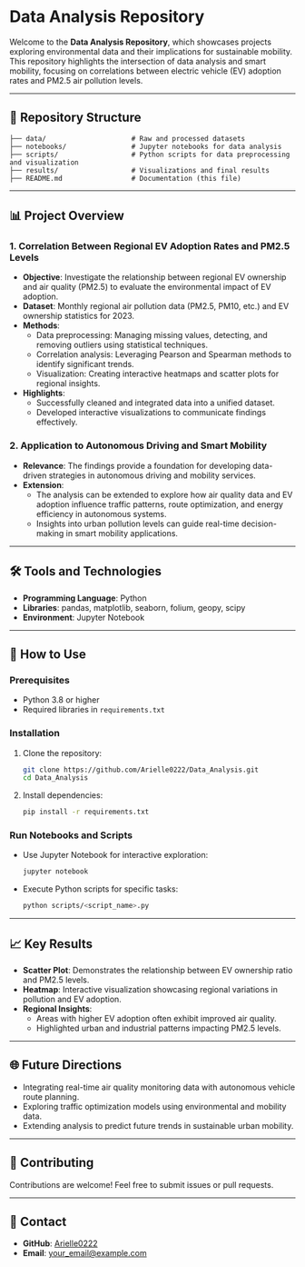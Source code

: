 # Data Analysis Repository

Welcome to the **Data Analysis Repository**, which showcases projects exploring environmental data and their implications for sustainable mobility. This repository highlights the intersection of data analysis and smart mobility, focusing on correlations between electric vehicle (EV) adoption rates and PM2.5 air pollution levels.

---

## 📂 Repository Structure

```
├── data/                     # Raw and processed datasets
├── notebooks/                # Jupyter notebooks for data analysis
├── scripts/                  # Python scripts for data preprocessing and visualization
├── results/                  # Visualizations and final results
├── README.md                 # Documentation (this file)
```

---

## 📊 Project Overview

### 1. **Correlation Between Regional EV Adoption Rates and PM2.5 Levels**
- **Objective**: Investigate the relationship between regional EV ownership and air quality (PM2.5) to evaluate the environmental impact of EV adoption.
- **Dataset**: Monthly regional air pollution data (PM2.5, PM10, etc.) and EV ownership statistics for 2023.
- **Methods**:
  - Data preprocessing: Managing missing values, detecting, and removing outliers using statistical techniques.
  - Correlation analysis: Leveraging Pearson and Spearman methods to identify significant trends.
  - Visualization: Creating interactive heatmaps and scatter plots for regional insights.
- **Highlights**:
  - Successfully cleaned and integrated data into a unified dataset.
  - Developed interactive visualizations to communicate findings effectively.

### 2. **Application to Autonomous Driving and Smart Mobility**
- **Relevance**: The findings provide a foundation for developing data-driven strategies in autonomous driving and mobility services.
- **Extension**:
  - The analysis can be extended to explore how air quality data and EV adoption influence traffic patterns, route optimization, and energy efficiency in autonomous systems.
  - Insights into urban pollution levels can guide real-time decision-making in smart mobility applications.

---

## 🛠️ Tools and Technologies

- **Programming Language**: Python
- **Libraries**: pandas, matplotlib, seaborn, folium, geopy, scipy
- **Environment**: Jupyter Notebook

---

## 🚀 How to Use

### Prerequisites
- Python 3.8 or higher
- Required libraries in `requirements.txt`

### Installation
1. Clone the repository:
   ```bash
   git clone https://github.com/Arielle0222/Data_Analysis.git
   cd Data_Analysis
   ```
2. Install dependencies:
   ```bash
   pip install -r requirements.txt
   ```

### Run Notebooks and Scripts
- Use Jupyter Notebook for interactive exploration:
  ```bash
  jupyter notebook
  ```
- Execute Python scripts for specific tasks:
  ```bash
  python scripts/<script_name>.py
  ```

---

## 📈 Key Results

- **Scatter Plot**: Demonstrates the relationship between EV ownership ratio and PM2.5 levels.
- **Heatmap**: Interactive visualization showcasing regional variations in pollution and EV adoption.
- **Regional Insights**:
  - Areas with higher EV adoption often exhibit improved air quality.
  - Highlighted urban and industrial patterns impacting PM2.5 levels.

---

## 🌐 Future Directions

- Integrating real-time air quality monitoring data with autonomous vehicle route planning.
- Exploring traffic optimization models using environmental and mobility data.
- Extending analysis to predict future trends in sustainable urban mobility.

---

## 🤝 Contributing

Contributions are welcome! Feel free to submit issues or pull requests.

---

## 📧 Contact

- **GitHub**: [Arielle0222](https://github.com/Arielle0222)
- **Email**: your_email@example.com
